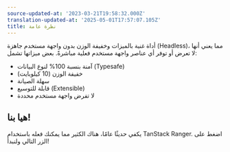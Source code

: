 ```yaml
---
source-updated-at: '2023-03-21T19:58:32.000Z'
translation-updated-at: '2025-05-01T17:57:07.105Z'
title: نظرة عامة
---
```

أداة غنية بالميزات وخفيفة الوزن بدون واجهة مستخدم جاهزة (Headless)، مما يعني أنها لا تعرض أو توفر أي عناصر واجهة مستخدم فعلية مباشرةً. بعض ميزاتها تشمل:

- آمنة بنسبة 100% لنوع البيانات (Typesafe)  
- خفيفة الوزن (10 كيلوبايت)  
- سهلة الصيانة  
- قابلة للتوسيع (Extensible)  
- لا تفرض واجهة مستخدم محددة  

## هيا بنا!  

يكفي حديثًا عامًا، هناك الكثير مما يمكنك فعله باستخدام TanStack Ranger. اضغط على الزر التالي ولنبدأ!
